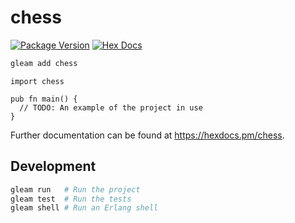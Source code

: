 # chess

[![Package Version](https://img.shields.io/hexpm/v/chess)](https://hex.pm/packages/chess)
[![Hex Docs](https://img.shields.io/badge/hex-docs-ffaff3)](https://hexdocs.pm/chess/)

```sh
gleam add chess
```
```gleam
import chess

pub fn main() {
  // TODO: An example of the project in use
}
```

Further documentation can be found at <https://hexdocs.pm/chess>.

## Development

```sh
gleam run   # Run the project
gleam test  # Run the tests
gleam shell # Run an Erlang shell
```
